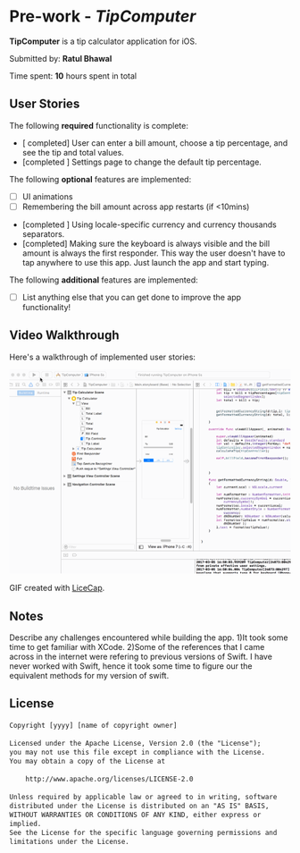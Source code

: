 # Pre-work - *TipComputer*

**TipComputer** is a tip calculator application for iOS.

Submitted by: **Ratul Bhawal**

Time spent: **10** hours spent in total

## User Stories

The following **required** functionality is complete:

* [ completed] User can enter a bill amount, choose a tip percentage, and see the tip and total values.
* [completed ] Settings page to change the default tip percentage.

The following **optional** features are implemented:
* [ ] UI animations
* [ ] Remembering the bill amount across app restarts (if <10mins)
* [completed ] Using locale-specific currency and currency thousands separators.
* [completed] Making sure the keyboard is always visible and the bill amount is always the first responder. This way the user doesn't have to tap anywhere to use this app. Just launch the app and start typing.

The following **additional** features are implemented:

- [ ] List anything else that you can get done to improve the app functionality!

## Video Walkthrough 

Here's a walkthrough of implemented user stories:

<img src='https://github.com/ratulb87/TipComputer/blob/master/Demo.gif' title='Video Walkthrough' width='' alt='Video Walkthrough' />

GIF created with [LiceCap](http://www.cockos.com/licecap/).

## Notes

Describe any challenges encountered while building the app.
1)It took some time to get familiar with XCode. 
2)Some of the references that I came across in the internet were refering to previous versions of Swift. I have never worked with Swift, hence it took some time to figure our the equivalent methods for my version of swift.

## License

    Copyright [yyyy] [name of copyright owner]

    Licensed under the Apache License, Version 2.0 (the "License");
    you may not use this file except in compliance with the License.
    You may obtain a copy of the License at

        http://www.apache.org/licenses/LICENSE-2.0

    Unless required by applicable law or agreed to in writing, software
    distributed under the License is distributed on an "AS IS" BASIS,
    WITHOUT WARRANTIES OR CONDITIONS OF ANY KIND, either express or implied.
    See the License for the specific language governing permissions and
    limitations under the License.